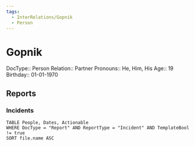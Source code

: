 ```yaml
---
tags:
  - InterRelations/Gopnik
  - Person
---
```

# Gopnik

DocType:: Person
Relation:: Partner
Pronouns:: He, Him, His
Age:: 19
Birthday:: 01-01-1970

## Reports

### Incidents

```dataview
TABLE People, Dates, Actionable
WHERE DocType = "Report" AND ReportType = "Incident" AND TemplateBool != true
SORT file.name ASC
```

